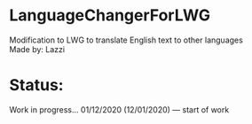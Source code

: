 # LanguageChangerForLWG
Modification to LWG to translate English text to other languages </br>
Made by: Lazzi
# Status:
Work in progress...
01/12/2020 (12/01/2020) — start of work
